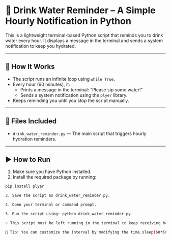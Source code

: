 # 🎯 Drink Water Reminder – A Simple Hourly Notification in Python

This is a lightweight terminal-based Python script that reminds you to drink water every hour. It displays a message in the terminal and sends a system notification to keep you hydrated.

---

## 📌 How It Works

- The script runs an infinite loop using `while True`.
- Every hour (60 minutes), it:
  - Prints a message in the terminal: “Please sip some water!”
  - Sends a system notification using the `plyer` library.
- Keeps reminding you until you stop the script manually.

---

## 📁 Files Included

- `drink_water_reminder.py` — The main script that triggers hourly hydration reminders.

---

## ▶️ How to Run

1. Make sure you have Python installed.
2. Install the required package by running:

```bash
pip install plyer

3. Save the script as drink_water_reminder.py.

4. Open your terminal or command prompt.

5. Run the script using: python drink_water_reminder.py

💡 This script must be left running in the terminal to keep receiving hourly notifications.

📎 Tip: You can customize the interval by modifying the time.sleep(60*60) line to suit your preference.
